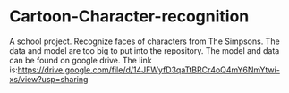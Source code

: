 # Cartoon-Character-recognition
A school project. Recognize faces of characters from The Simpsons.
The data and model are too big to put into the repository. The model and data can be found on google drive. The link is:https://drive.google.com/file/d/14JFWyfD3qaTtBRCr4oQ4mY6NmYtwi-xs/view?usp=sharing
